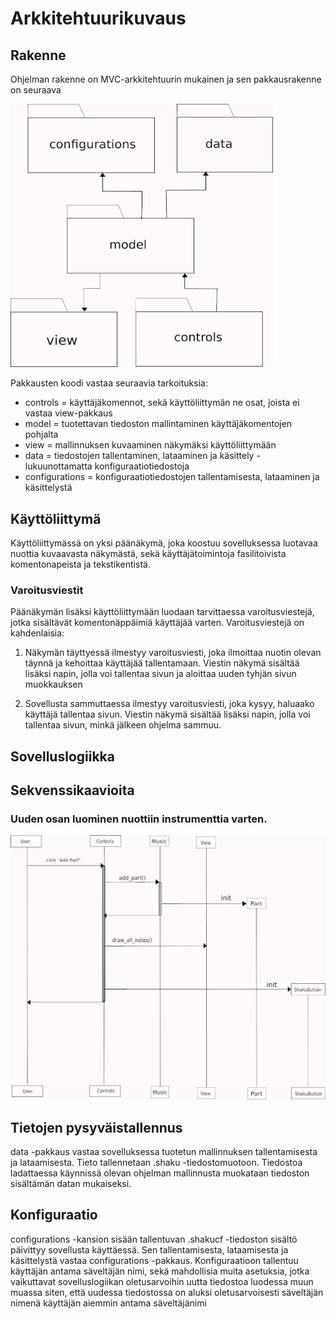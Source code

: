 # Arkkitehtuurikuvaus

## Rakenne

Ohjelman rakenne on MVC-arkkitehtuurin mukainen ja sen pakkausrakenne on seuraava

<img src="https://github.com/ElectricShakuhachi/ot-harjoitustyo/blob/master/dokumentaatio/kuvat/packages.jpg" width="420">

Pakkausten koodi vastaa seuraavia tarkoituksia:

- controls = käyttäjäkomennot, sekä käyttöliittymän ne osat, joista ei vastaa view-pakkaus
- model = tuotettavan tiedoston mallintaminen käyttäjäkomentojen pohjalta
- view = mallinnuksen kuvaaminen näkymäksi käyttöliittymään
- data = tiedostojen tallentaminen, lataaminen ja käsittely - lukuunottamatta konfiguraatiotiedostoja
- configurations = konfiguraatiotiedostojen tallentamisesta, lataaminen ja käsittelystä

## Käyttöliittymä

Käyttöliittymässä on yksi päänäkymä, joka koostuu sovelluksessa luotavaa nuottia kuvaavasta näkymästä, sekä käyttäjätoimintoja fasilitoivista komentonapeista ja tekstikentistä.

### Varoitusviestit

Päänäkymän lisäksi käyttöliittymään luodaan tarvittaessa varoitusviestejä, jotka sisältävät komentonäppäimiä käyttäjää varten. Varoitusviestejä on kahdenlaisia:

1. Näkymän täyttyessä ilmestyy varoitusviesti, joka ilmoittaa nuotin olevan täynnä ja kehoittaa käyttäjää tallentamaan. Viestin näkymä sisältää lisäksi napin, jolla voi tallentaa sivun ja aloittaa uuden tyhjän sivun muokkauksen

2. Sovellusta sammuttaessa ilmestyy varoitusviesti, joka kysyy, haluaako käyttäjä tallentaa sivun. Viestin näkymä sisältää lisäksi napin, jolla voi tallentaa sivun, minkä jälkeen ohjelma sammuu.

## Sovelluslogiikka

## Sekvenssikaavioita

### Uuden osan luominen nuottiin instrumenttia varten.

<img src="https://github.com/ElectricShakuhachi/ot-harjoitustyo/blob/master/dokumentaatio/kuvat/sequence_add_part.jpg" width="820">

## Tietojen pysyväistallennus

data -pakkaus vastaa sovelluksessa tuotetun mallinnuksen tallentamisesta ja lataamisesta. Tieto tallennetaan .shaku -tiedostomuotoon. Tiedostoa ladattaessa käynnissä olevan ohjelman mallinnusta muokataan tiedoston sisältämän datan mukaiseksi.

## Konfiguraatio

configurations -kansion sisään tallentuvan .shakucf -tiedoston sisältö päivittyy sovellusta käyttäessä. Sen tallentamisesta, lataamisesta ja käsittelystä vastaa configurations -pakkaus. Konfiguraatioon tallentuu käyttäjän antama säveltäjän nimi, sekä mahdollisia muita asetuksia, jotka vaikuttavat sovelluslogiikan oletusarvoihin uutta tiedostoa luodessa muun muassa siten, että uudessa tiedostossa on aluksi oletusarvoisesti säveltäjän nimenä käyttäjän aiemmin antama säveltäjänimi
